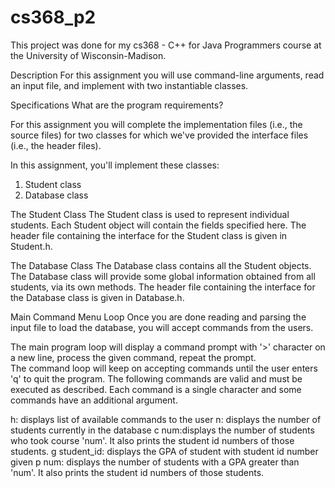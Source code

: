# cs368_p2

This project was done for my cs368 - C++ for Java Programmers course at the University of Wisconsin-Madison.

Description
For this assignment you will use command-line arguments, read an input file, and implement with two instantiable classes. 

Specifications
What are the program requirements?

For this assignment you will complete the implementation files (i.e., the source files) for two classes for 
which we've provided the interface files (i.e., the header files).

In this assignment, you'll implement these classes: 
1. Student class
2. Database class

The Student Class
The Student class is used to represent individual students. Each Student object will contain the fields specified here. 
The header file containing the interface for the Student class is given in Student.h. 

The Database Class
The Database class contains all the Student objects. The Database class will provide some global information obtained from all students, 
via its own methods. The header file containing the interface for the Database class is given in Database.h.

Main Command Menu Loop
Once you are done reading and parsing the input file to load the database, you will accept commands from the users. 

The main program loop will display a command prompt with '>' character on a new line, process the given command, repeat the prompt.  
The command loop will keep on accepting commands until the user enters 'q' to quit the program. The following commands are valid and 
must be executed as described. Each command is a single character and some commands have an additional argument.

h: displays list of available commands to the user
n: displays the number of students currently in the database
c num:displays the number of students who took course 'num'. It also prints the student id numbers of those students.
g student_id: displays the GPA of student with student id number given
p num: displays the number of students with a GPA greater than 'num'. It also prints the student id numbers of those students.
